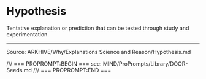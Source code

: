 # Hypothesis

Tentative explanation or prediction that can be tested through study and experimentation.

---
Source: ARKHIVE/Why/Explanations Science and Reason/Hypothesis.md

/// === PROPROMPT:BEGIN ===
see: MIND/ProPrompts/Library/DOOR-Seeds.md
/// === PROPROMPT:END ===
